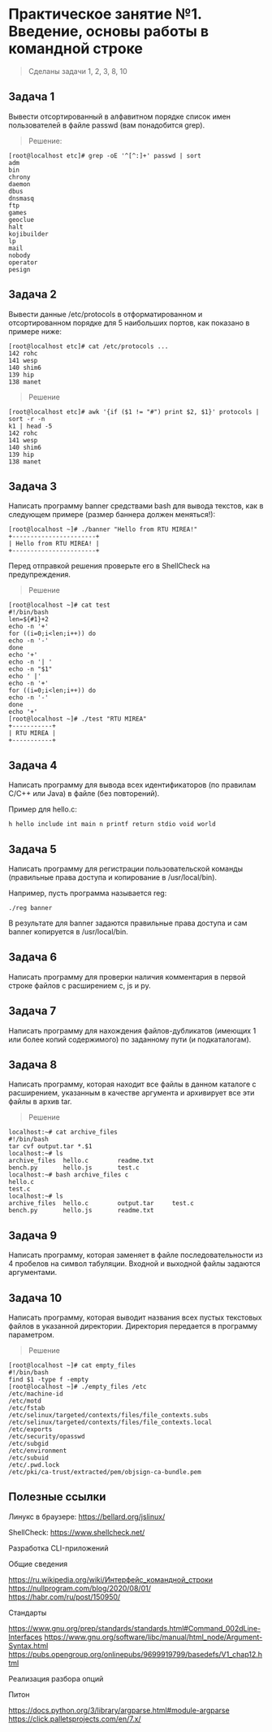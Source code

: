 # Практическое занятие №1. Введение, основы работы в командной строке

> Сделаны задачи 1, 2, 3, 8, 10

## Задача 1

Вывести отсортированный в алфавитном порядке список имен пользователей в файле passwd (вам понадобится grep).

> Решение:
```
[root@localhost etc]# grep -oE '^[^:]+' passwd | sort
adm
bin
chrony
daemon
dbus
dnsmasq
ftp
games
geoclue
halt
kojibuilder
lp
mail
nobody
operator
pesign
```

## Задача 2

Вывести данные /etc/protocols в отформатированном и отсортированном порядке для 5 наибольших портов, как показано в примере ниже:

```
[root@localhost etc]# cat /etc/protocols ...
142 rohc
141 wesp
140 shim6
139 hip
138 manet
```

> Решение
```
[root@localhost etc]# awk '{if ($1 != "#") print $2, $1}' protocols | sort -r -n
k1 | head -5
142 rohc
141 wesp
140 shim6
139 hip
138 manet
```

## Задача 3

Написать программу banner средствами bash для вывода текстов, как в следующем примере (размер баннера должен меняться!):

```
[root@localhost ~]# ./banner "Hello from RTU MIREA!"
+-----------------------+
| Hello from RTU MIREA! |
+-----------------------+
```

Перед отправкой решения проверьте его в ShellCheck на предупреждения.

> Решение
```
[root@localhost ~]# cat test
#!/bin/bash
len=${#1}+2
echo -n '+'
for ((i=0;i<len;i++)) do
echo -n '-'
done
echo '+'
echo -n '| '
echo -n "$1"
echo ' |'
echo -n '+'
for ((i=0;i<len;i++)) do
echo -n '-'
done
echo '+'
[root@localhost ~]# ./test "RTU MIREA"
+-----------+
| RTU MIREA |
+-----------+
```

## Задача 4

Написать программу для вывода всех идентификаторов (по правилам C/C++ или Java) в файле (без повторений).

Пример для hello.c:

```
h hello include int main n printf return stdio void world
```

## Задача 5

Написать программу для регистрации пользовательской команды (правильные права доступа и копирование в /usr/local/bin).

Например, пусть программа называется reg:

```
./reg banner
```

В результате для banner задаются правильные права доступа и сам banner копируется в /usr/local/bin.

## Задача 6

Написать программу для проверки наличия комментария в первой строке файлов с расширением c, js и py.

## Задача 7

Написать программу для нахождения файлов-дубликатов (имеющих 1 или более копий содержимого) по заданному пути (и подкаталогам).

## Задача 8

Написать программу, которая находит все файлы в данном каталоге с расширением, указанным в качестве аргумента и архивирует все эти файлы в архив tar.

> Решение
```
localhost:~# cat archive_files
#!/bin/bash
tar cvf output.tar *.$1
localhost:~# ls
archive_files  hello.c        readme.txt
bench.py       hello.js       test.c
localhost:~# bash archive_files c
hello.c
test.c
localhost:~# ls
archive_files  hello.c        output.tar     test.c
bench.py       hello.js       readme.txt
```

## Задача 9

Написать программу, которая заменяет в файле последовательности из 4 пробелов на символ табуляции. Входной и выходной файлы задаются аргументами.

## Задача 10

Написать программу, которая выводит названия всех пустых текстовых файлов в указанной директории. Директория передается в программу параметром.

> Решение
```
[root@localhost ~]# cat empty_files
#!/bin/bash
find $1 -type f -empty
[root@localhost ~]# ./empty_files /etc
/etc/machine-id
/etc/motd
/etc/fstab
/etc/selinux/targeted/contexts/files/file_contexts.subs
/etc/selinux/targeted/contexts/files/file_contexts.local
/etc/exports
/etc/security/opasswd
/etc/subgid
/etc/environment
/etc/subuid
/etc/.pwd.lock
/etc/pki/ca-trust/extracted/pem/objsign-ca-bundle.pem
```

## Полезные ссылки

Линукс в браузере: https://bellard.org/jslinux/

ShellCheck: https://www.shellcheck.net/

Разработка CLI-приложений

Общие сведения

https://ru.wikipedia.org/wiki/Интерфейс_командной_строки
https://nullprogram.com/blog/2020/08/01/
https://habr.com/ru/post/150950/

Стандарты

https://www.gnu.org/prep/standards/standards.html#Command_002dLine-Interfaces
https://www.gnu.org/software/libc/manual/html_node/Argument-Syntax.html
https://pubs.opengroup.org/onlinepubs/9699919799/basedefs/V1_chap12.html

Реализация разбора опций

Питон

https://docs.python.org/3/library/argparse.html#module-argparse
https://click.palletsprojects.com/en/7.x/